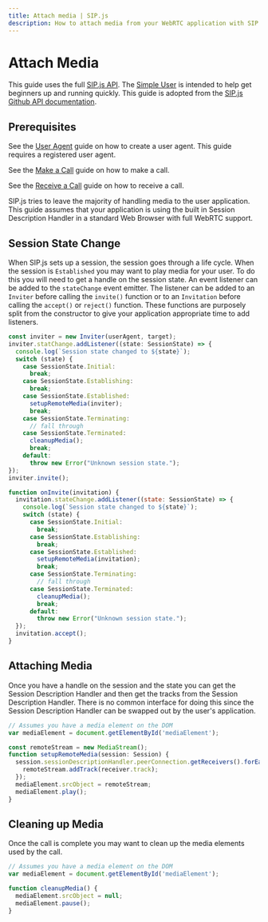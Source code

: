 ```yaml
---
title: Attach media | SIP.js
description: How to attach media from your WebRTC application with SIP.js.
---
```


# Attach Media

This guide uses the full [SIP.js API](https://github.com/onsip/SIP.js/blob/master/docs/api/sip.js.md). The [Simple User](./simple) is intended to help get beginners up and running quickly. This guide is adopted from the [SIP.js Github API documentation](https://github.com/onsip/SIP.js/blob/master/docs/api.md).

## Prerequisites

See the [User Agent](./user-agent) guide on how to create a user agent. This guide requires a registered user agent.

See the [Make a Call]() guide on how to make a call.

See the [Receive a Call]() guide on how to receive a call.

SIP.js tries to leave the majority of handling media to the user application. This guide assumes that your application is using the built in Session Description Handler in a standard Web Browser with full WebRTC support.

## Session State Change

When SIP.js sets up a session, the session goes through a life cycle. When the session is `Established` you may want to play media for your user. To do this you will need to get a handle on the session state. An event listener can be added to the `stateChange` event emitter. The listener can be added to an `Inviter` before calling the `invite()` function or to an `Invitation` before calling the `accept()` or `reject()` function. These functions are purposely split from the constructor to give your application appropriate time to add listeners.

~~~javascript
const inviter = new Inviter(userAgent, target);
inviter.statChange.addListener((state: SessionState) => {
  console.log(`Session state changed to ${state}`);
  switch (state) {
    case SessionState.Initial:
      break;
    case SessionState.Establishing:
      break;
    case SessionState.Established:
      setupRemoteMedia(inviter);
      break;
    case SessionState.Terminating:
      // fall through
    case SessionState.Terminated:
      cleanupMedia();
      break;
    default:
      throw new Error("Unknown session state.");
});
inviter.invite();
~~~

~~~javascript
function onInvite(invitation) {
  invitation.stateChange.addListener((state: SessionState) => {
    console.log(`Session state changed to ${state}`);
    switch (state) {
      case SessionState.Initial:
        break;
      case SessionState.Establishing:
        break;
      case SessionState.Established:
        setupRemoteMedia(invitation);
        break;
      case SessionState.Terminating:
        // fall through
      case SessionState.Terminated:
        cleanupMedia();
        break;
      default:
        throw new Error("Unknown session state.");
  });
  invitation.accept();
}
~~~

## Attaching Media

Once you have a handle on the session and the state you can get the Session Description Handler and then get the tracks from the Session Description Handler. There is no common interface for doing this since the Session Description Handler can be swapped out by the user's application.

~~~javascript
// Assumes you have a media element on the DOM
var mediaElement = document.getElementById('mediaElement');

const remoteStream = new MediaStream();
function setupRemoteMedia(session: Session) {
  session.sessionDescriptionHandler.peerConnection.getReceivers().forEach((receiver) => {
    remoteStream.addTrack(receiver.track);
  });
  mediaElement.srcObject = remoteStream;
  mediaElement.play();
}
~~~

## Cleaning up Media

Once the call is complete you may want to clean up the media elements used by the call.

~~~javascript
// Assumes you have a media element on the DOM
var mediaElement = document.getElementById('mediaElement');

function cleanupMedia() {
  mediaElement.srcObject = null;
  mediaElement.pause();
}
~~~
